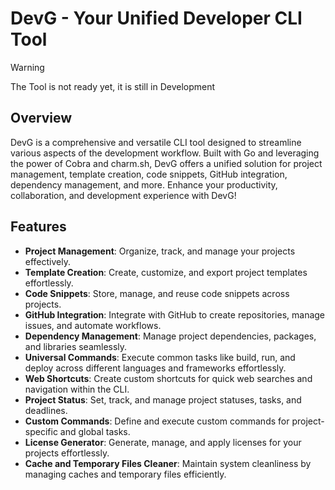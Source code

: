 # DevG - Your Unified Developer CLI Tool

> [!WARNING]  
> The Tool is not ready yet, it is still in Development

## Overview

DevG is a comprehensive and versatile CLI tool designed to streamline various aspects of the development workflow. Built with Go and leveraging the power of Cobra and charm.sh, DevG offers a unified solution for project management, template creation, code snippets, GitHub integration, dependency management, and more. Enhance your productivity, collaboration, and development experience with DevG!

## Features

- **Project Management**: Organize, track, and manage your projects effectively.
- **Template Creation**: Create, customize, and export project templates effortlessly.
- **Code Snippets**: Store, manage, and reuse code snippets across projects.
- **GitHub Integration**: Integrate with GitHub to create repositories, manage issues, and automate workflows.
- **Dependency Management**: Manage project dependencies, packages, and libraries seamlessly.
- **Universal Commands**: Execute common tasks like build, run, and deploy across different languages and frameworks effortlessly.
- **Web Shortcuts**: Create custom shortcuts for quick web searches and navigation within the CLI.
- **Project Status**: Set, track, and manage project statuses, tasks, and deadlines.
- **Custom Commands**: Define and execute custom commands for project-specific and global tasks.
- **License Generator**: Generate, manage, and apply licenses for your projects effortlessly.
- **Cache and Temporary Files Cleaner**: Maintain system cleanliness by managing caches and temporary files efficiently.



